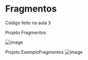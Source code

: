 # Fragmentos
Código feito na aula 3

Projeto Fragmentos 

![image](https://user-images.githubusercontent.com/9905926/195829156-ecc3c9f0-7ad3-45b4-b911-48572ce77d0c.png)


Projeto ExemploFragmentos
![image](https://user-images.githubusercontent.com/9905926/195829268-4733812e-7c38-4543-8a9e-5346ce34daae.png)

